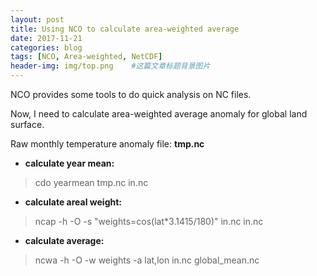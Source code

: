 ```yaml
---
layout: post
title: Using NCO to calculate area-weighted average
date: 2017-11-21
categories: blog
tags: [NCO, Area-weighted, NetCDF]
header-img: img/top.png    #这篇文章标题背景图片
---
```


NCO provides some tools to do quick analysis on NC files.

Now, I need to calculate area-weighted average anomaly for global land surface.

Raw monthly temperature anomaly file: **tmp.nc**

- **calculate year mean:**

> cdo yearmean tmp.nc in.nc

- **calculate areal weight:**

> ncap -h -O -s "weights=cos(lat*3.1415/180)" in.nc in.nc   

- **calculate average:**

> ncwa -h -O -w weights -a lat,lon in.nc global_mean.nc  